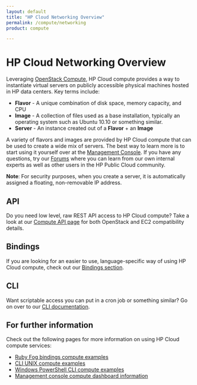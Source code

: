 ```yaml
---
layout: default
title: "HP Cloud Networking Overview"
permalink: /compute/networking
product: compute

---
```

# HP Cloud Networking Overview

<!-- <iframe src="http://player.vimeo.com/video/33922384?title=0&amp;byline=0&amp;portrait=0" width="580" height="420" frameborder="0"> </iframe> -->

Leveraging [OpenStack Compute](http://openstack.org/projects/compute/), HP Cloud compute provides a way to instantiate virtual servers on publicly accessible physical machines hosted in HP data centers.  Key terms include:

* **Flavor** - A unique combination of disk space, memory capacity, and CPU
* **Image** - A collection of files used as a base installation, typically an operating system such as Ubuntu 10.10 or something similar.
* **Server** - An instance created out of a **Flavor** + an **Image**

A variety of flavors and images are provided by HP Cloud compute that can be used to create a wide mix of servers.  The best way to learn more is to start using it yourself over at the [Management Console](https://console.hpcloud.com).  If you have any questions, try our [Forums](https://community.hpcloud.com) where you can learn from our own internal experts as well as other users in the HP Public Cloud community.

**Note**: For security purposes, when you create a server, it is automatically assigned a floating, non-removable IP address.

## API
Do you need low level, raw REST API access to HP Cloud compute?  Take a look at our [Compute API page](/api/compute) for both OpenStack and EC2 compatibility details.

## Bindings
If you are looking for an easier to use, language-specific way of using HP Cloud compute, check out our [Bindings section](/bindings).

## CLI
Want scriptable access you can put in a cron job or something similar?  Go on over to our [CLI documentation](/cli).

## For further information

Check out the following pages for more information on using HP Cloud compute services:

* [Ruby Fog bindings compute examples](/bindings/fog/compute/)
* [CLI UNIX compute examples](/cli/unix/compute/)
* [Windows PowerShell CLI compute examples](/cli/windows/compute/)
* [Management console compute dashboard information](/mc/compute/)
